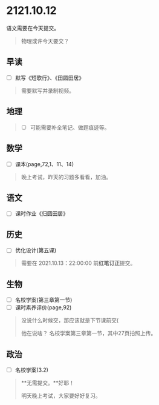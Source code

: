 # 2121.10.12

语文需要在今天提交。

> 物理或许今天要交？

## 早读

- [ ] 默写《短歌行》、《田圆田居》

> 需要默写并录制视频。

## 地理

> - [ ] 可能需要补全笔记、做题痕迹等。

## 数学

- [ ] 课本(page,72,1、11、14)

> 晚上考试，昨天的习题多看看，加油。

## 语文

- [ ] 课时作业《归圆田居》

## 历史

- [ ] 优化设计(第五课)

> 需要在 2021.10.13：22:00:00 前**红笔订正**提交。

## 生物

- [ ] 名校学案(第三章第一节)
- [ ] 课时素养评价(page,92)

> 没说什么时候交，那应该就是下节课前交(
>
> 他在说啥？
> 名校学案第三章第一节，其中27页拍照上传。

## 政治

- [ ] 名校学案(3.2)

> **无需提交。**好耶！
>
> 明天晚上考试，大家要好好复习。
